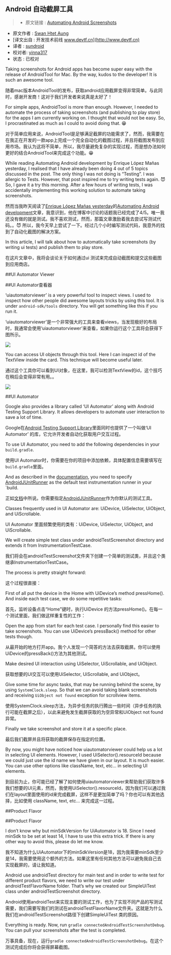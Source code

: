 Android 自动截屏工具
---

> * 原文链接 : [Automating Android Screenshots](https://medium.com/@swanhtet1992/automating-android-screenshots-5b7574c0621d)
* 原文作者 : [Swan Htet Aung](https://medium.com/@swanhtet1992)
* [译文出自 :  开发技术前线 www.devtf.cn](http://www.devtf.cn)
* 译者 : [sundroid](https://github.com/sundroid) 
* 校对者: [yinna317](https://github.com/yinna317 )  
* 状态 :  已校对

Taking screenshots for Android apps has become super easy with the release of AndroidTool for Mac. By the way, kudos to the developer! It is such an awesome tool.

随着mac版本AndroidTool的发布，获取android应用截屏变得非常简单。与此同时，感谢开发商！这对于我们开发者来说真是太好了！

For simple apps, AndroidTool is more than enough. However, I needed to automate the process of taking screenshots (and publishing to play store) for the apps I am currently working on. I thought that would not be easy. So, I procrastinated as much as I could to avoid doing that. 😁

对于简单应用来说，AndroidTool是足够满足截屏的功能需求了，然而，我需要在在我正在开发的一款app上完成一个完全自动化的截图过程，并且将截图发布到应用市场。我认为这将不简单，所以，我尽量避免复杂的实现过程，而是想办法如何更好的结合AndroidTool来完成这个功能。😁

While reading Automating Android development by Enrique López Mañas yesterday, I realised that I have already been doing 4 out of 5 topics discussed in the post. The only thing I was not doing is “Testing”. I was allergic to Tests. However, that post inspired me to try writing tests again. 😈 So, I gave it a try this morning. After a few hours of writing tests, I was accidentally implementing this working solution to automate taking screenshots.

然而当我昨天阅读了[Enrique López Mañas yesterday](https://medium.com/@enriquelopezmanas)的[Automating Android development](https://medium.com/google-developer-experts/automating-android-development-6daca3a98396)文章，我意识到，他在博客中讨论的话题我已经完成了4/5。唯一我还没有做的就是测试。我不喜欢测试，然而，那篇文章激励着我去尝试写测试代码。。😈 所以，我今天早上尝试了一下。经过几个小时编写测试代码，我意外的找到了自动化截图的解决方案。

In this article, I will talk about how to automatically take screenshots (by writing ui tests) and publish them to play store.

在这片文章中，我将会谈论关于如何通过ui 测试来完成自动截图和提交这些截图到应用商店。

##UI Automator Viewer

##UI Automator查看器

‘uiautomatorviewer’ is a very powerful tool to inspect views. I used to inspect how other people did awesome layouts tricks by using this tool. It is under `android-sdk/tools` directory. You will get something like this if you run it.

‘uiautomatorviewer’是一个非常强大的工具来查看views，当发现极好的布局时，我通常会使用‘uiautomatorviewer’来查看，如果你运行这个工具将会获得下图所示。



![](https://d262ilb51hltx0.cloudfront.net/max/2000/1*2GVDSxydFfqY4WvXBBVQ1Q.png)



You can access UI objects through this tool. Here I can inspect id of the TextView inside the card. This technique will become useful later.

通过这个工具你可以看到UI对象，在这里，我可以检测TextView的id，这个技巧在稍后会变得非常有用。。

![](https://d262ilb51hltx0.cloudfront.net/max/2000/1*9yNBO3PwetoOv7EWEChsag.png)




##UI Automator

Google also provides a library called ‘UI Automator’ along with Android Testing Support Library. It allows developers to automate user interaction to save a lot of time.

Google在[Android Testing Support Library](https://developer.android.com/tools/testing-support-library/index.html)里面同时也提供了一个叫做‘UI Automator’ 的库，它允许开发者自动化获取用户交互过程。

To use UI Automator, you need to add the following dependencies in your `build.gradle`.

使用UI Automator时，你需要在你的项目中添加依赖，具体配置信息需要填写在`build.gradle`里面。

And as described in the [documentation](https://developer.android.com/training/testing/ui-testing/uiautomator-testing.html#run), you need to specify [AndroidJUnitRunner](https://developer.android.com/reference/android/support/test/runner/AndroidJUnitRunner.html) as the default test instrumentation runner in your `build.

正如[文档](https://developer.android.com/training/testing/ui-testing/uiautomator-testing.html#run)中所说。你需要指定[AndroidJUnitRunner](https://developer.android.com/reference/android/support/test/runner/AndroidJUnitRunner.html)作为你默认的测试工具。

Classes frequently used in UI Automator are: UiDevice, UiSelector, UiObject, and UiScrollable.

UI Automator 里面频繁使用的类有：UiDevice, UiSelector, UiObject, and UiScrollable.

We will create simple test class under androidTestScreenshot directory and extends it from InstrumentationTestCase.

我们将会在androidTestScreenshot文件夹下创建一个简单的测试类，并且这个类继承InstrumentationTestCase。

The process is pretty straight forward:

这个过程很直接：

First of all put the device in the Home with UiDevice’s method pressHome(). And inside each test case, we do some repetitive tasks:

首先，监听设备点击“Home”键时，执行UiDevice 的方法pressHome()。在每一个测试里面，我们做这样重复性的工作：

Open the app from start for each test case. I personally find this easier to take screenshots. You can use UiDevice’s pressBack() method for other tests though.

从最开始的地方打开app。我个人发现一个简答的方法去获取截屏。你可以使用UiDevice的pressBack()方法为其他测试。

Make desired UI interaction using UiSelector, UiScrollable, and UiObject.

获取想要的UI交互可以使用UiSelector, UiScrollable, and UiObject。

Give some time for async tasks, that may be running behind the scene, by using `SystemClock.sleep`. So that we can avoid taking blank screenshots and receiving `UiObject not found` exception for scrollview items.

使用SystemClock.sleep方法，为异步任务的执行腾出一些时间（异步任务的执行可能在截屏之后），以此来避免发生截屏获取的为空异常和UiObject not found异常。


Finally we take screenshot and store it at a specific place.

最后我们截屏并且将获取的截屏保存在指定的位置。

By now, you might have noticed how uiautomatorviewer could help us a lot in selecting UI elements. However, I used UiSelector().resourceId because we could just use the id name we have given in our layout. It is much easier. You can use other options like className, text, etc… in selecting UI elements.

到目前为止，你可能已经了解了如何使用uiautomatorviewer来帮助我们获取许多我们想要的UI元素，然而，我使用UiSelector().resourceId，因为我们可以通过我们在layout里面使用的id来完成截屏，这样不是更加简单了吗？你也可以有其他选择，比如使用 className, text, etc… 来完成这一过程。

##Product Flavor

##Product Flavor

I don’t know why but minSdkVersion for UiAutomator is 18. Since I need minSdk to be set at least 14, I have to use this extra trick. If there is any other way to avoid this, please do let me know.

我不知道为什么UiAutomator下的minSdkVersion是18，因为我需要minSdk至少是14，我需要使用这个额外的方法。如果这里有任何其他方法可以避免我自己去实现截屏的，请让我知道。

Android use androidTest directory for main test and in order to write test for different product flavors, we need to write our test under androidTestFlavorName folder. That’s why we created our SimpleUiTest class under androidTestScreenshot directory.

Android使用androidTest来实现主要的测试工作，也为了实现不同产品的写测试需要，我们需要写我们的测试在androidTestFlavorName文件夹。这就是为什么我们在androidTestScreenshot路径下创建SimpleUiTest 类的原因。


Everything is ready. Now, run `gradle connectedAndroidTestScreenshotDebug`. You can pull your screenshots after the test is completed.

万事具备，现在，运行`gradle connectedAndroidTestScreenshotDebug`。在这个测试完成后你将会获得屏幕截图。

